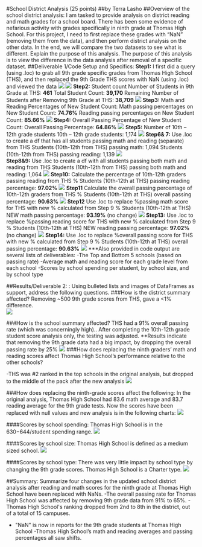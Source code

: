 #School District Analysis (25 points)
##by Terra Lasho
##Overview of the school district analysis: 
I am tasked to provide analysis on district reading and math grades for a school board.  There has been some evidence of nefarious activity with grades specifically in ninth grade at Thomas High School.  For this project, I need to first replace these grades with “NaN” (removing them from the data), and then perform district analysis on the other data.  In the end, we will compare the two datasets to see what is different. 
Explain the purpose of this analysis.
The purpose of this analysis is to view the difference in the data analysis after removal of a specific dataset.
##Deliverable 1/Code Setup and Specifics:
**Step1:** I first did a query (using .loc) to grab all 9th grade specific grades from Thomas High School (THS), and then replaced the 9th Grade THS scores with NaN (using .loc) and viewed the data
![](https://github.com/Beetleee/School_District_Analysis/blob/main/resources/D1Step1.png)
![](https://github.com/Beetleee/School_District_Analysis/blob/main/resources/D1Step2_3.png)
	**Step2:** Student count
	Number of Students in 9th Grade at THS:  **461**
	Total Student Count: **39,170**
	Remaining Number of Students after Removing 9th Grade at THS: **38,709**
![](https://github.com/Beetleee/School_District_Analysis/blob/main/resources/specifics_on_9thTHS.png)
	**Step3:** Math and Reading Percentages of New Student Count:
	Math passing percentages on New Student Count: **74.76%**
	Reading passing percentages on New Student Count: **85.66%**
![](https://github.com/Beetleee/School_District_Analysis/blob/main/resources/percentages_on_new.png)
	**Step4:** Overall Passing Percentage of New Student Count:
	Overall Passing Percentage: **64.86%**
![](https://github.com/Beetleee/School_District_Analysis/blob/main/resources/overall.png)
	**Step5:** Number of 10th – 12th grade students
	10th – 12th grade students: 1,174 
![](https://github.com/Beetleee/School_District_Analysis/blob/main/resources/total10_12atTHS.png)
	**Step6& 7:** Use .loc to create a df that has all students passing math and reading (separate) from THS
	Students (10th-12th from THS) passing math: 1,094
	Students (10th-12th from THS) passing reading: 1,139
![](https://github.com/Beetleee/School_District_Analysis/blob/main/resources/10_12atTHS_passing.png)	
	**Step8&9:** Use .loc to create a df with all students passing both math and reading from THS
	Students (10th-12th from THS) passing both math and reading: 1,064
![](https://github.com/Beetleee/School_District_Analysis/blob/main/resources/10_12atTHS_passingloc.png)
	**Step10:** Calculate the percentage of 10th-12th graders passing reading from THS
	% Students (10th-12th at THS) passing reading percentage: **97.02%**
![](https://github.com/Beetleee/School_District_Analysis/blob/main/resources/step10.png)
	**Step11** Calculate the overall passing percentage of 10th-12th graders from THS
	% Students (10th-12th at THS) overall passing percentage: **90.63%**
![](https://github.com/Beetleee/School_District_Analysis/blob/main/resources/step11.png)
	**Step12** Use .loc to replace %passing math score for THS with new % calculated from Step 9
% Students (10th-12th at THS) NEW math passing percentage: **93.19%** (no change)
![](https://github.com/Beetleee/School_District_Analysis/blob/main/resources/step12.png)
	**Step13:** Use .loc to replace %passing reading score for THS with new % calculated from Step 9
% Students (10th-12th at THS) NEW reading passing percentage: **97.02%** (no change)
![](https://github.com/Beetleee/School_District_Analysis/blob/main/resources/10_12atTHS_passing%reading.png)
	**Step14:** Use .loc to replace %overall passing score for THS with new % calculated from Step 9
	% Students (10th-12th at THS) overall passing percentage: **90.63%**
![](https://github.com/Beetleee/School_District_Analysis/blob/main/resources/10_12atTHS_passing%overall.png)
***Also provided in code output are several lists of deliverables:
-The Top and Bottom 5 schools (based on passing rate)
-Average math and reading score for each grade level from each school
-Scores by school spending per student, by school size, and by school type

##Results/Deliverable 2:
: Using bulleted lists and images of DataFrames as support, address the following questions.
###How is the district summary affected?
	Removing ~500 9th grade scores from THS, gave a <1% difference.   
![](https://github.com/Beetleee/School_District_Analysis/blob/main/resources/districtsummary.png)









###How is the school summary affected?
	THS had a 91% overall passing rate (which was concerningly high)..  After completing the 10th-12th grade student score analysis only, the testing was adjusted.
**Results indicate that removing the 9th grade data had a big impact, by dropping the overall passing rate by 25%
![](https://github.com/Beetleee/School_District_Analysis/blob/main/resources/bins.png)
###How does replacing the ninth graders’ math and reading scores affect Thomas High School’s performance relative to the other schools?

-THS was #2 ranked in the top schools in the original analysis, but dropped to the middle of the pack after the new analysis 
![](https://github.com/Beetleee/School_District_Analysis/blob/main/resources/location.png)

###How does replacing the ninth-grade scores affect the following:
In the original analysis, Thomas High School had 83.6 math average and 83.7 reading average for the 9th grade tests. Now the scores have been replaced with null values and new analysis is in the following charts:
![](https://github.com/Beetleee/School_District_Analysis/blob/main/resources/location.png)

####Scores by school spending:
Thomas High School is in the $630-$644/student spending range. 
![](https://github.com/Beetleee/School_District_Analysis/blob/main/resources/spending.png)

####Scores by school size:
Thomas High School is defined as a medium sized school.
![](https://github.com/Beetleee/School_District_Analysis/blob/main/resources/size.png)

####Scores by school type:
There was very little impact by school type by changing the 9th grade scores. Thomas High School is a Charter type.
![](https://github.com/Beetleee/School_District_Analysis/blob/main/resources/final.png)

##Summary: Summarize four changes in the updated school district analysis after reading and math scores for the ninth grade at Thomas High School have been replaced with NaNs. 
-The overall passing rate for Thomas High School was affected by removing 9th grade data from 91% to 65%.
-Thomas High School's ranking dropped from 2nd to 8th in the district, out of a total of 15 campuses.
- "NaN" is now in reports for the 9th grade students at Thomas High School
-Thomas High School’s math and reading averages and passing percentages all saw shifts.
